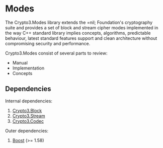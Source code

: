 # Modes



The Crypto3.Modes library extends the =nil; Foundation's cryptography suite and provides a set of block and stream cipher modes implemented in the way C++ standard library implies concepts, algorithms, predictable behaviour, latest standard features support and clean architecture without compromising security and performance.

Crypto3.Modes consist of several parts to review:

* Manual
* Implementation
* Concepts

## Dependencies  <a href="#modes_dependencies" id="modes_dependencies"></a>

Internal dependencies:

1. [Crypto3.Block](https://github.com/nilfoundation/block.git)
2. [Crypto3.Stream](https://github.com/nilfoundation/stream.git)
3. [Crypto3.Codec](https://github.com/nilfoundation/codec.git)

Outer dependencies:

1. [Boost](https://boost.org) (>= 1.58)
